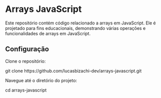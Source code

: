 # Arrays JavaScript

Este repositório contém código relacionado a arrays em JavaScript. Ele é projetado para fins educacionais, demonstrando várias operações e funcionalidades de arrays em JavaScript.

## Configuração
Clone o repositório:
<p>git clone https://github.com/lucasbizachi-dev/arrays-javascript.git</p>
Navegue até o diretório do projeto:
<p>cd arrays-javascript</p>

